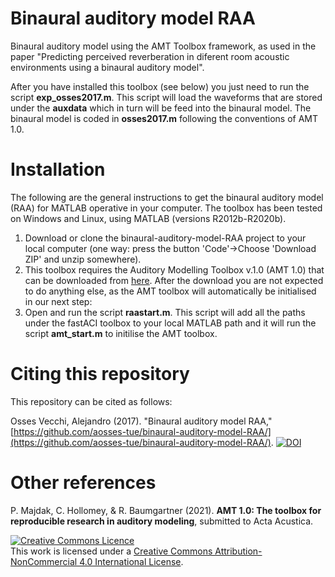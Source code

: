 # Binaural auditory model RAA
Binaural auditory model using the AMT Toolbox framework, as used in the paper "Predicting perceived reverberation in diferent room acoustic environments using a binaural auditory model".

After you have installed this toolbox (see below) you just need to run the script **exp_osses2017.m**. This script will load the waveforms that are stored under the **auxdata** which in turn will be feed into the binaural model. The binaural model is coded in **osses2017.m** following the conventions of AMT 1.0.

# Installation
The following are the general instructions to get the binaural auditory model (RAA) for MATLAB operative in your computer. The toolbox has been tested on Windows and Linux, using MATLAB (versions R2012b-R2020b).

1. Download or clone the binaural-auditory-model-RAA project to your local computer (one way: press the button 'Code'->Choose 'Download ZIP' and unzip somewhere).
2. This toolbox requires the Auditory Modelling Toolbox v.1.0 (AMT 1.0) that can be downloaded from [here](http://amtoolbox.org/download.php). After the download you are not expected to do anything else, as the AMT toolbox will automatically be initialised in our next step:
3. Open and run the script **raastart.m**. This script will add all the paths under the fastACI toolbox to your local MATLAB path and it will run the script **amt_start.m** to initilise the AMT toolbox. 

# Citing this repository
This repository can be cited as follows:

Osses Vecchi, Alejandro (2017). "Binaural auditory model RAA," [https://github.com/aosses-tue/binaural-auditory-model-RAA/](https://github.com/aosses-tue/binaural-auditory-model-RAA/).
[![DOI](https://zenodo.org/badge/79450845.svg)](https://zenodo.org/badge/latestdoi/79450845)

# Other references
P. Majdak, C. Hollomey, & R. Baumgartner (2021). **AMT 1.0: The toolbox for reproducible research in auditory modeling**, submitted to Acta Acustica.

<a rel="license" href="http://creativecommons.org/licenses/by-nc/4.0/"><img alt="Creative Commons Licence" style="border-width:0" src="https://i.creativecommons.org/l/by-nc/4.0/88x31.png" /></a><br />This work is licensed under a <a rel="license" href="http://creativecommons.org/licenses/by-nc/4.0/">Creative Commons Attribution-NonCommercial 4.0 International License</a>.
